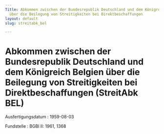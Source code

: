 ```yaml
---
Title: Abkommen zwischen der Bundesrepublik Deutschland und dem Königreich Belgien
  über die Beilegung von Streitigkeiten bei Direktbeschaffungen
layout: default
slug: streitabk_bel

---
```


# Abkommen zwischen der Bundesrepublik Deutschland und dem Königreich Belgien über die Beilegung von Streitigkeiten bei Direktbeschaffungen (StreitAbk BEL)

Ausfertigungsdatum
:   1959-08-03

Fundstelle
:   BGBl II: 1961, 1368

